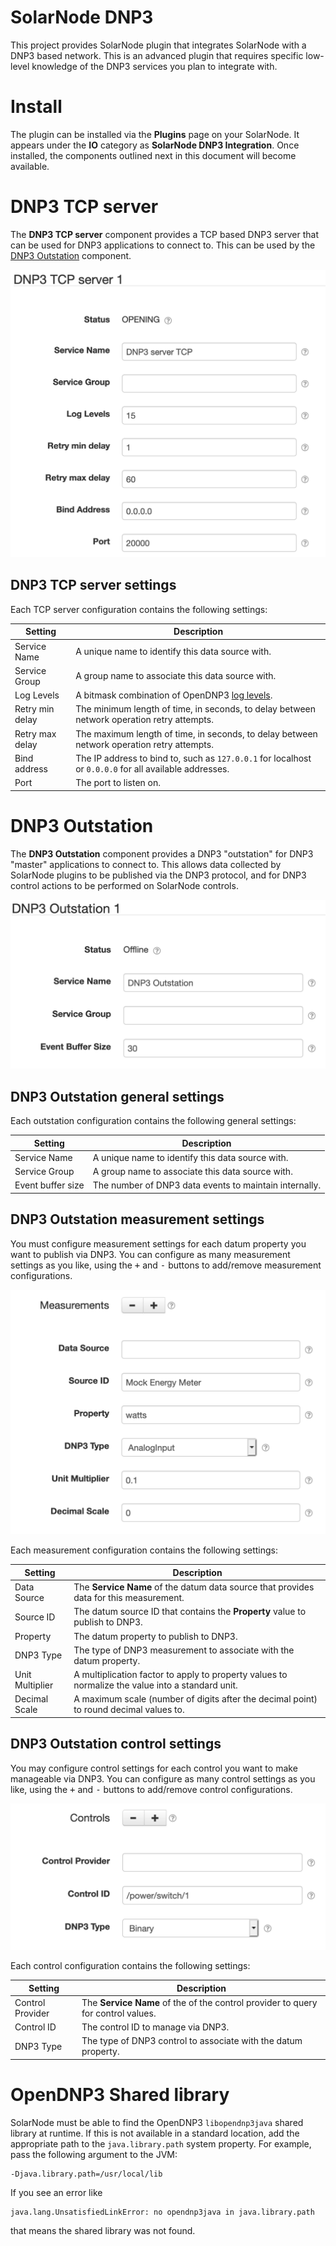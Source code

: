 # SolarNode DNP3

This project provides SolarNode plugin that integrates SolarNode with a DNP3 based 
network. This is an advanced plugin that requires specific low-level knowledge of the 
DNP3 services you plan to integrate with.

# Install

The plugin can be installed via the **Plugins** page on your SolarNode. It
appears under the **IO** category as **SolarNode DNP3 Integration**. Once installed,
the components outlined next in this document will become available.

# DNP3 TCP server

The **DNP3 TCP server** component provides a TCP based DNP3 server that can be used for DNP3
applications to connect to. This can be used by the [DNP3 Outstation](#dnp3-outstation) component.

![DNP3 TCP server settings](docs/solarnode-dnp3-tcp-server-settings.png)

## DNP3 TCP server settings

Each TCP server configuration contains the following settings:

| Setting         | Description                                      |
|-----------------|--------------------------------------------------|
| Service Name    | A unique name to identify this data source with. |
| Service Group   | A group name to associate this data source with. |
| Log Levels      | A bitmask combination of OpenDNP3 [log levels][log-levels]. |
| Retry min delay | The minimum length of time, in seconds, to delay between network operation retry attempts. |
| Retry max delay | The maximum length of time, in seconds, to delay between network operation retry attempts. |
| Bind address    | The IP address to bind to, such as `127.0.0.1` for localhost or `0.0.0.0` for all available addresses. |
| Port            | The port to listen on. |


# DNP3 Outstation

The **DNP3 Outstation** component provides a DNP3 "outstation" for DNP3 "master" applications
to connect to. This allows data collected by SolarNode plugins to be published via the DNP3
protocol, and for DNP3 control actions to be performed on SolarNode controls.

![DNP3 Outstation settings](docs/solarnode-dnp3-outstation-settings.png)

## DNP3 Outstation general settings

Each outstation configuration contains the following general settings:

| Setting           | Description                                      |
|-------------------|--------------------------------------------------|
| Service Name      | A unique name to identify this data source with. |
| Service Group     | A group name to associate this data source with. |
| Event buffer size | The number of DNP3 data events to maintain internally. |

## DNP3 Outstation measurement settings

You must configure measurement settings for each datum property you want to publish via DNP3.
You can configure as many measurement settings as you like, using the <kbd>+</kbd> and <kbd>-</kbd>
buttons to add/remove measurement configurations.

![DNP3 Outstation measurement settings](docs/solarnode-dnp3-outstation-measurement-settings.png)

Each measurement configuration contains the following settings:

| Setting         | Description                                                                            |
|-----------------|----------------------------------------------------------------------------------------|
| Data Source     | The **Service Name** of the datum data source that provides data for this measurement. |
| Source ID       | The datum source ID that contains the **Property** value to publish to DNP3. |
| Property        | The datum property to publish to DNP3. |
| DNP3 Type       | The type of DNP3 measurement to associate with the datum property. |
| Unit Multiplier | A multiplication factor to apply to property values to normalize the value into a standard unit. |
| Decimal Scale   | A maximum scale (number of digits after the decimal point) to round decimal values to. |

## DNP3 Outstation control settings

You may configure control settings for each control you want to make manageable via DNP3.
You can configure as many control settings as you like, using the <kbd>+</kbd> and <kbd>-</kbd>
buttons to add/remove control configurations.

![DNP3 Outstation control settings](docs/solarnode-dnp3-outstation-control-settings.png)

Each control configuration contains the following settings:

| Setting          | Description                                                                            |
|------------------|----------------------------------------------------------------------------------------|
| Control Provider | The **Service Name** of the of the control provider to query for control values. |
| Control ID       | The control ID to manage via DNP3. |
| DNP3 Type        | The type of DNP3 control to associate with the datum property. |


# OpenDNP3 Shared library

SolarNode must be able to find the OpenDNP3 `libopendnp3java` shared library at runtime.
If this is not available in a standard location, add the appropriate path to the `java.library.path`
system property. For example, pass the following argument to the JVM:

```
-Djava.library.path=/usr/local/lib
```

If you see an error like

```
java.lang.UnsatisfiedLinkError: no opendnp3java in java.library.path
```

that means the shared library was not found.

[log-levels]: https://github.com/automatak/dnp3/blob/2efcf2e5f477869165f2cb40d731d41fb961b51b/java/bindings/src/main/java/com/automatak/dnp3/LogLevels.java#L23-L27
